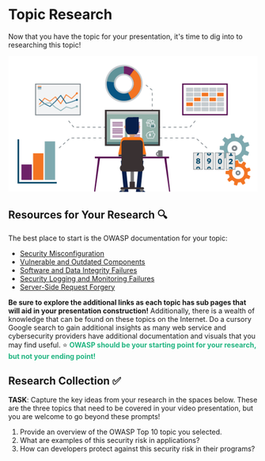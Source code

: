 # Topic Research

Now that you have the topic for your presentation, it's time to dig into to researching this topic!

![Researching](../assets/2.Research.gif)

## Resources for Your Research 🔍
The best place to start is the OWASP documentation for your topic:
- [Security Misconfiguration](https://owasp.org/Top10/A05_2021-Security_Misconfiguration/)
- [Vulnerable and Outdated Components](https://owasp.org/Top10/A06_2021-Vulnerable_and_Outdated_Components/)
- [Software and Data Integrity Failures](https://owasp.org/Top10/A08_2021-Software_and_Data_Integrity_Failures/)
- [Security Logging and Monitoring Failures](https://owasp.org/Top10/A09_2021-Security_Logging_and_Monitoring_Failures/)
- [Server-Side Request Forgery](https://owasp.org/Top10/A10_2021-Server-Side_Request_Forgery_%28SSRF%29/)

**Be sure to explore the additional links as each topic has sub pages that will aid in your presentation construction!** Additionally, there is a wealth of knowledge that can be found on these topics on the Internet. Do a cursory Google search to gain additional insights as many web service and cybersecurity  providers have additional documentation and visuals that you may find useful. ⭐️ <span style = "color: #21B581">**OWASP should be your starting point for your research, but not your ending point!**</span>

## Research Collection ✅

**TASK**: Capture the key ideas from your research in the spaces below. These are the three topics that need to be covered in your video presentation, but you are welcome to go beyond these prompts!

1. Provide an overview of the OWASP Top 10 topic you selected.
2. What are examples of this security risk in applications?
3. How can developers protect against this security risk in their programs?
